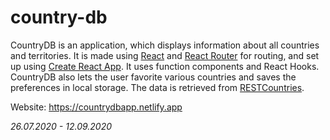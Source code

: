 # country-db
CountryDB is an application, which displays information about all countries and territories. It is made using [React](https://github.com/facebook/react) and [React Router](https://github.com/ReactTraining/react-router) for routing, and set up using [Create React App](https://github.com/facebook/create-react-app). It uses function components and React Hooks. CountryDB also lets the user favorite various countries and saves the preferences in local storage. The data is retrieved from [RESTCountries](https://restcountries.eu/).

Website: <https://countrydbapp.netlify.app>

*26.07.2020 - 12.09.2020*
